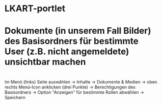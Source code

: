 # LKART-portlet

#
# Dokumente (in unserem Fall Bilder) des Basisordners für bestimmte User (z.B. nicht angemeldete) unsichtbar machen
#
Im Menü (links) Seite auswählen 
-> Inhalte 
-> Dokumente & Medien
-> oben rechts Menü-Icon anklicken (drei Punkte) 
-> Berechtigungen des Basisordners 
-> Option "Anzeigen" für bestimmte Rollen abwählen
-> Speichern
